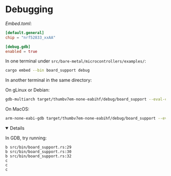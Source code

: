 # Debugging

_Embed.toml_:

<!-- mdbook-xgettext: skip -->

```toml
[default.general]
chip = "nrf52833_xxAA"

[debug.gdb]
enabled = true
```

In one terminal under `src/bare-metal/microcontrollers/examples/`:

<!-- mdbook-xgettext: skip -->

```sh
cargo embed --bin board_support debug
```

In another terminal in the same directory:

On gLinux or Debian:

<!-- mdbook-xgettext: skip -->

```sh
gdb-multiarch target/thumbv7em-none-eabihf/debug/board_support --eval-command="target remote :1337"
```

On MacOS:

<!-- mdbook-xgettext: skip -->

```sh
arm-none-eabi-gdb target/thumbv7em-none-eabihf/debug/board_support --eval-command="target remote :1337"
```

<details open='true'>

In GDB, try running:

<!-- mdbook-xgettext: skip -->

```gdb
b src/bin/board_support.rs:29
b src/bin/board_support.rs:30
b src/bin/board_support.rs:32
c
c
c
```

</details>
